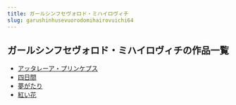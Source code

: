 ```yaml
---
title: ガールシンフセヴォロド・ミハイロヴィチ
slug: garushinhusevuorodomihairovuichi64
---
```


## ガールシンフセヴォロド・ミハイロヴィチの作品一覧

- [アッタレーア・プリンケプス](atsutareapurink-2b6)
- [四日間](sirijian-019)
- [夢がたり](menggatari-32b)
- [紅い花](hongihua-b17)
